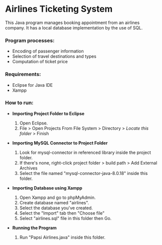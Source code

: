 # Airlines Ticketing System
This Java program manages booking appointment from an airlines company.
It has a local database implementation by the use of SQL. 

### __Program processes:__
- Encoding of passenger information
- Selection of travel destinations and types
- Computation of ticket price

### __Requirements:__
- Eclipse for Java IDE
- Xampp

### __How to run__:

- __Importing Project Folder to Eclipse__
  1. Open Eclipse.
  2. File > Open Projects From File System > Directory > *Locate this folder* > Finish


- __Importing MySQL Connector to Project Folder__
  1. Look for mysql-connector in referenced library inside the project folder.
  2. If there's none, right-click project folder > build path > Add External Archives
  3. Select the file named "mysql-connector-java-8.0.18" inside this folder.


- __Importing Database using Xampp__
  1. Open Xampp and go to phpMyAdmin.
  2. Create database named "airlines".
  3. Select the database you've created.
  4. Select the "Import" tab then "Choose file"
  5. Select "airlines.sql" file in this folder then Go.


- __Running the Program__
  1. Run "Papsi Airlines.java" inside this folder.

